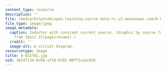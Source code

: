```yaml
---
content_type: resource
description: ''
file: /media/https%3A/open-learning-course-data-rc.s3.amazonaws.com/8-022-physics-ii-electricity-and-magnetism-fall-2002/381471348c0ba756b70108ff3caac03b_8-022f02.jpg
file_type: image/jpeg
image_metadata:
  caption: Inductor with constant current source. (Graphic by course faculty, adapted
    from [Quiz 2](pages/exams).)
  credit: ''
  image-alt: A circuit diagram.
resourcetype: Image
title: 8-022f02.jpg
uid: 38147134-8c0b-a756-b701-08ff3caac03b
---
```

